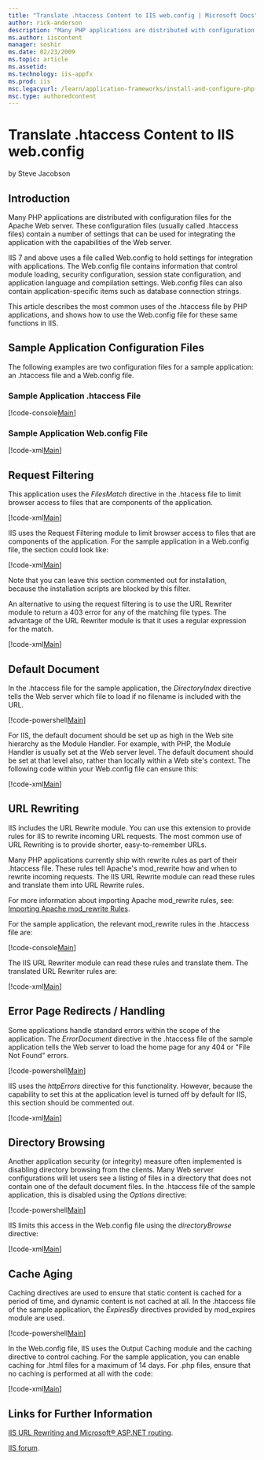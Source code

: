 ```yaml
---
title: "Translate .htaccess Content to IIS web.config | Microsoft Docs"
author: rick-anderson
description: "Many PHP applications are distributed with configuration files for the Apache Web server. These configuration files (usually called .htaccess files) contain..."
ms.author: iiscontent
manager: soshir
ms.date: 02/23/2009
ms.topic: article
ms.assetid: 
ms.technology: iis-appfx
ms.prod: iis
msc.legacyurl: /learn/application-frameworks/install-and-configure-php-applications-on-iis/translate-htaccess-content-to-iis-webconfig
msc.type: authoredcontent
---
```

Translate .htaccess Content to IIS web.config
====================
by Steve Jacobson

## Introduction

Many PHP applications are distributed with configuration files for the Apache Web server. These configuration files (usually called .htaccess files) contain a number of settings that can be used for integrating the application with the capabilities of the Web server.

IIS 7 and above uses a file called Web.config to hold settings for integration with applications. The Web.config file contains information that control module loading, security configuration, session state configuration, and application language and compilation settings. Web.config files can also contain application-specific items such as database connection strings.

This article describes the most common uses of the .htaccess file by PHP applications, and shows how to use the Web.config file for these same functions in IIS.

## Sample Application Configuration Files

The following examples are two configuration files for a sample application: an .htaccess file and a Web.config file.

### Sample Application .htaccess File


[!code-console[Main](translate-htaccess-content-to-iis-webconfig/samples/sample1.cmd)]


### Sample Application Web.config File


[!code-xml[Main](translate-htaccess-content-to-iis-webconfig/samples/sample2.xml)]


## Request Filtering

This application uses the *FilesMatch* directive in the .htacess file to limit browser access to files that are components of the application.


[!code-xml[Main](translate-htaccess-content-to-iis-webconfig/samples/sample3.xml)]


IIS uses the Request Filtering module to limit browser access to files that are components of the application. For the sample application in a Web.config file, the section could look like:


[!code-xml[Main](translate-htaccess-content-to-iis-webconfig/samples/sample4.xml)]


Note that you can leave this section commented out for installation, because the installation scripts are blocked by this filter.

An alternative to using the request filtering is to use the URL Rewriter module to return a 403 error for any of the matching file types. The advantage of the URL Rewriter module is that it uses a regular expression for the match.


[!code-xml[Main](translate-htaccess-content-to-iis-webconfig/samples/sample5.xml)]


## Default Document

In the .htaccess file for the sample application, the *DirectoryIndex* directive tells the Web server which file to load if no filename is included with the URL.


[!code-powershell[Main](translate-htaccess-content-to-iis-webconfig/samples/sample6.ps1)]


For IIS, the default document should be set up as high in the Web site hierarchy as the Module Handler. For example, with PHP, the Module Handler is usually set at the Web server level. The default document should be set at that level also, rather than locally within a Web site's context. The following code within your Web.config file can ensure this:


[!code-xml[Main](translate-htaccess-content-to-iis-webconfig/samples/sample7.xml)]


## URL Rewriting

IIS includes the URL Rewrite module. You can use this extension to provide rules for IIS to rewrite incoming URL requests. The most common use of URL Rewriting is to provide shorter, easy-to-remember URLs.

Many PHP applications currently ship with rewrite rules as part of their .htaccess file. These rules tell Apache's mod\_rewrite how and when to rewrite incoming requests. The IIS URL Rewrite module can read these rules and translate them into URL Rewrite rules.

For more information about importing Apache mod\_rewrite rules, see: [Importing Apache mod\_rewrite Rules](../../extensions/url-rewrite-module/importing-apache-modrewrite-rules.md).

For the sample application, the relevant mod\_rewrite rules in the .htaccess file are:


[!code-console[Main](translate-htaccess-content-to-iis-webconfig/samples/sample8.cmd)]


The IIS URL Rewriter module can read these rules and translate them. The translated URL Rewriter rules are:


[!code-xml[Main](translate-htaccess-content-to-iis-webconfig/samples/sample9.xml)]


## Error Page Redirects / Handling

Some applications handle standard errors within the scope of the application. The *ErrorDocument* directive in the .htaccess file of the sample application tells the Web server to load the home page for any 404 or "File Not Found" errors.


[!code-powershell[Main](translate-htaccess-content-to-iis-webconfig/samples/sample10.ps1)]


IIS uses the *httpErrors* directive for this functionality. However, because the capability to set this at the application level is turned off by default for IIS, this section should be commented out.


[!code-xml[Main](translate-htaccess-content-to-iis-webconfig/samples/sample11.xml)]


## Directory Browsing

Another application security (or integrity) measure often implemented is disabling directory browsing from the clients. Many Web server configurations will let users see a listing of files in a directory that does not contain one of the default document files. In the .htaccess file of the sample application, this is disabled using the *Options* directive:


[!code-powershell[Main](translate-htaccess-content-to-iis-webconfig/samples/sample12.ps1)]


IIS limits this access in the Web.config file using the *directoryBrowse* directive:


[!code-xml[Main](translate-htaccess-content-to-iis-webconfig/samples/sample13.xml)]


## Cache Aging

Caching directives are used to ensure that static content is cached for a period of time, and dynamic content is not cached at all. In the .htaccess file of the sample application, the *ExpiresBy* directives provided by mod\_expires module are used.


[!code-powershell[Main](translate-htaccess-content-to-iis-webconfig/samples/sample14.ps1)]


In the Web.config file, IIS uses the Output Caching module and the caching directive to control caching. For the sample application, you can enable caching for .html files for a maximum of 14 days. For .php files, ensure that no caching is performed at all with the code:


[!code-xml[Main](translate-htaccess-content-to-iis-webconfig/samples/sample15.xml)]


<a id="_Toc221427762"></a><a id="_Sample_Application_.htaccess"></a>

## Links for Further Information

[IIS URL Rewriting and Microsoft® ASP.NET routing](../../extensions/url-rewrite-module/iis-url-rewriting-and-aspnet-routing.md).

[IIS forum](https://forums.iis.net/).